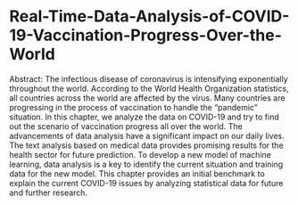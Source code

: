 # Real-Time-Data-Analysis-of-COVID-19-Vaccination-Progress-Over-the-World
Abstract: The infectious disease of coronavirus is intensifying exponentially throughout the world. According to the World Health Organization statistics, all countries across the world are affected by the virus. Many countries are progressing in the process of vaccination to handle the “pandemic” situation. In this chapter, we analyze the data on COVID-19 and try to find out the scenario of vaccination progress all over the world. The advancements of data analysis have a significant impact on our daily lives. The text analysis based on medical data provides promising results for the health sector for future prediction. To develop a new model of machine learning, data analysis is a key to identify the current situation and training data for the new model. This chapter provides an initial benchmark to explain the current COVID-19 issues by analyzing statistical data for future and further research.


